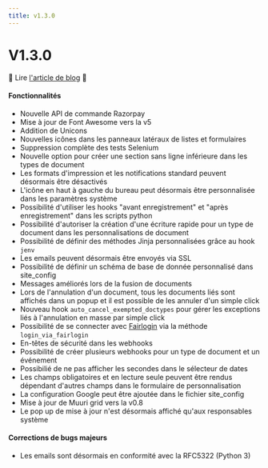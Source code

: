 ```yaml
---
title: v1.3.0
---
```


# V1.3.0

:tada: Lire [l'article de blog](https://dokos.io/blog/nouveautes-version-1-3) :tada:

#### Fonctionnalités
- Nouvelle API de commande Razorpay
- Mise à jour de Font Awesome vers la v5
- Addition de Unicons
- Nouvelles icônes dans les panneaux latéraux de listes et formulaires
- Suppression complète des tests Selenium
- Nouvelle option pour créer une section sans ligne inférieure dans les types de document
- Les formats d'impression et les notifications standard peuvent désormais être désactivés
- L'icône en haut à gauche du bureau peut désormais être personnalisée dans les paramètres système
- Possibilité d'utiliser les hooks "avant enregistrement" et "après enregistrement" dans les scripts python
- Possibilité d'autoriser la création d'une écriture rapide pour un type de document dans les personnalisations de document
- Possibilité de définir des méthodes Jinja personnalisées grâce au hook `jenv`
- Les emails peuvent désormais être envoyés via SSL
- Possibilité de définir un schéma de base de donnée personnalisé dans site_config
- Messages améliorés lors de la fusion de documents
- Lors de l'annulation d'un document, tous les documents liés sont affichés dans un popup et il est possible de les annuler d'un simple click
- Nouveau hook `auto_cancel_exempted_doctypes` pour gérer les exceptions liés à l'annulation en masse par simple click
- Possibilité de se connecter avec [Fairlogin](https://www.fairkom.eu/en/fairlogin) via la méthode `login_via_fairlogin`
- En-têtes de sécurité dans les webhooks
- Possibilité de créer plusieurs webhooks pour un type de document et un événement
- Possibilié de ne pas afficher les secondes dans le sélecteur de dates
- Les champs obligatoires et en lecture seule peuvent être rendus dépendant d'autres champs dans le formulaire de personnalisation
- La configuration Google peut être ajoutée dans le fichier site_config
- Mise à jour de Muuri grid vers la v0.8
- Le pop up de mise à jour n'est désormais affiché qu'aux responsables système

#### Corrections de bugs majeurs
- Les emails sont désormais en conformité avec la RFC5322 (Python 3)
